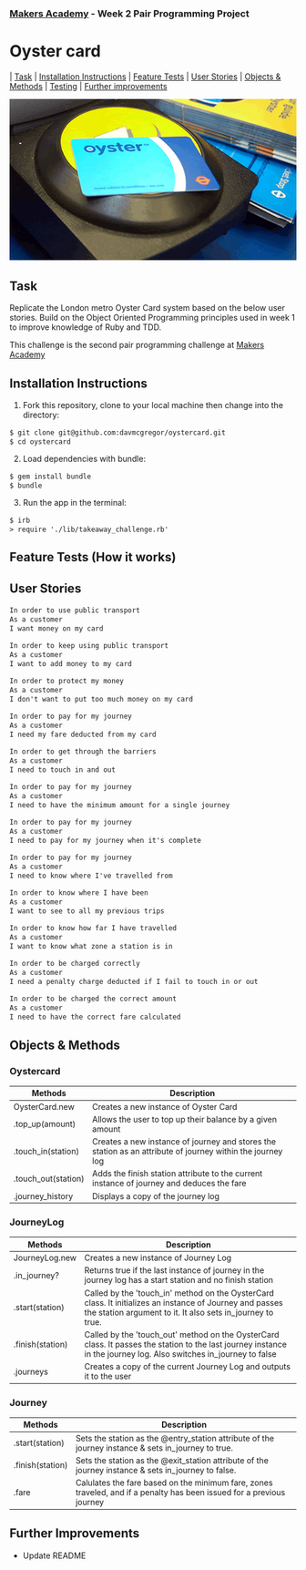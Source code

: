 ### [Makers Academy](http://www.makersacademy.com) - Week 2 Pair Programming Project

# Oyster card 

| [Task](#Task) | [Installation Instructions](#Installation) | [Feature Tests](#Feature_Tests) | [User Stories](#Story) | [Objects & Methods](#Methods) | [Testing](#Testing) | [Further improvements](#Further_Improvements)

![oystercard](oystercard.jpeg)

## <a name="Task">Task</a>

Replicate the London metro Oyster Card system based on the below user stories. Build on the Object Oriented Programming principles used in week 1 to improve knowledge of Ruby and TDD.   

This challenge is the second pair programming challenge at [Makers Academy](https://github.com/makersacademy)

## <a name="Installation">Installation Instructions</a>

1. Fork this repository, clone to your local machine then change into the directory:
```
$ git clone git@github.com:davmcgregor/oystercard.git
$ cd oystercard
```
2. Load dependencies with bundle:
```
$ gem install bundle
$ bundle
```
3. Run the app in the terminal:

```Shell
$ irb
> require './lib/takeaway_challenge.rb'
```

## <a name="Feature_Tests">Feature Tests (How it works)</a>

## <a name="Story">User Stories</a>

```
In order to use public transport
As a customer
I want money on my card
```
```
In order to keep using public transport
As a customer
I want to add money to my card
```
```
In order to protect my money
As a customer
I don't want to put too much money on my card
```
```
In order to pay for my journey
As a customer
I need my fare deducted from my card
```
```
In order to get through the barriers
As a customer
I need to touch in and out
```
```
In order to pay for my journey
As a customer
I need to have the minimum amount for a single journey
```
```
In order to pay for my journey
As a customer
I need to pay for my journey when it's complete
```
```
In order to pay for my journey
As a customer
I need to know where I've travelled from
```
```
In order to know where I have been
As a customer
I want to see to all my previous trips
```
```
In order to know how far I have travelled
As a customer
I want to know what zone a station is in
```
```
In order to be charged correctly
As a customer
I need a penalty charge deducted if I fail to touch in or out
```
```
In order to be charged the correct amount
As a customer
I need to have the correct fare calculated
```
## <a name="Methods">Objects & Methods</a>

### Oystercard

| Methods | Description |
| --- | --- |
| OysterCard.new     | Creates a new instance of Oyster Card                                                                |
| .top_up(amount)    | Allows the user to top up their balance by a given amount                                            |
| .touch_in(station) | Creates a new instance of journey and stores the station as an attribute of journey within the journey log |
| .touch_out(station)| Adds the finish station attribute to the current instance of journey and deduces the fare            |
| .journey_history   | Displays a copy of the journey log|

### JourneyLog

| Methods | Description |
| --- | --- |
| JourneyLog.new | Creates a new instance of Journey Log |
| .in_journey? | Returns true if the last instance of journey in the journey log has a start station and no finish station | 
| .start(station) | Called by the 'touch_in' method on the OysterCard class. It initializes an instance of Journey and passes the station argument to it. It also sets in_journey to true. |
|.finish(station) | Called by the 'touch_out' method on the OysterCard class. It passes the station to the last journey instance in the journey log. Also switches in_journey to false |
| .journeys | Creates a copy of the current Journey Log and outputs it to the user |

### Journey

| Methods | Description |
| --- | --- |
| .start(station) | Sets the station as the @entry_station attribute of the journey instance & sets in_journey to true.
| .finish(station) | Sets the station as the @exit_station attribute of the journey instance & sets in_journey to false.
| .fare | Calulates the fare based on the minimum fare, zones traveled, and if a penalty has been issued for a previous journey |

## <a name="Further_Improvements">Further Improvements</a>

* Update README
